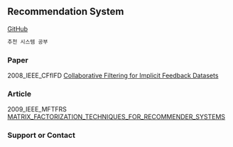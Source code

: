 ## Recommendation System
[GitHub](https://github.com/okso6441-ksh/RecommendationSystem/edit/main/README.md) 

```markdown
추천 시스템 공부
```

### Paper
2008_IEEE_CFfIFD [Collaborative Filtering for Implicit Feedback Datasets](https://github.com/okso6441-ksh/RecommendationSystem/tree/main/paper/2008_IEEE_CFfIFD/README.md)
  

### Article
2009_IEEE_MFTFRS [MATRIX_FACTORIZATION_TECHNIQUES_FOR_RECOMMENDER_SYSTEMS](https://github.com/okso6441-ksh/RecommendationSystem/tree/main/article/2009_IEEE_MFTFRS/README.md)

### Support or Contact
